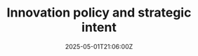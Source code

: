 ---
title: Innovation policy and strategic intent
linkTitle: Innovation policy and strategic intent
date: '2025-05-01T21:06:00Z'
weight: 1
description: Green Orbit Digital aims to drive innovation in sustainable digital solutions
  for the space industry, fostering a culture of creativity, establishing strategic
  partnerships, and ensuring all initiatives align with environmental stewardship
  and social responsibility. Regular workshops and a dedicated R&D budget will support
  these efforts.
draft: false
ref: innovation-policy-and-strategic-intent
---